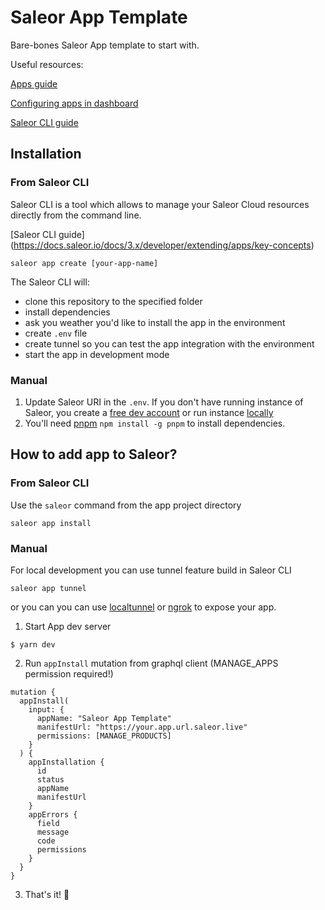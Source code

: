 # Saleor App Template

Bare-bones Saleor App template to start with.

Useful resources:

[Apps guide](https://docs.saleor.io/docs/3.x/developer/extending/apps/key-concepts)

[Configuring apps in dashboard](https://docs.saleor.io/docs/3.x/dashboard/apps)

[Saleor CLI guide](https://docs.saleor.io/docs/3.x/dashboard/apps)

## Installation

### From Saleor CLI

Saleor CLI is a tool which allows to manage your Saleor Cloud resources directly from the command line.

[Saleor CLI guide] (https://docs.saleor.io/docs/3.x/developer/extending/apps/key-concepts)

```
saleor app create [your-app-name]
```

The Saleor CLI will:
- clone this repository to the specified folder
- install dependencies
- ask you weather you'd like to install the app in the environment
- create `.env` file
- create tunnel so you can test the app integration with the environment
- start the app in development mode

### Manual

1. Update Saleor URI in the `.env`. If you don't have running instance of Saleor, you create a [free dev account](https://cloud.saleor.io/)
   or run instance [locally](https://github.com/saleor/saleor-platform)
2. You'll need [pnpm](https://pnpm.io/installation) `npm install -g pnpm` to install dependencies.


## How to add app to Saleor?

### From Saleor CLI

Use the `saleor` command from the app project directory

```
saleor app install
```

### Manual

For local development you can use tunnel feature build in Saleor CLI

```
saleor app tunnel
```

or you can you can use [localtunnel](https://github.com/localtunnel/localtunnel) or [ngrok](https://ngrok.com/) to expose your app.

1. Start App dev server

```
$ yarn dev
```

2. Run `appInstall` mutation from graphql client (MANAGE_APPS permission required!)

```
mutation {
  appInstall(
    input: {
      appName: "Saleor App Template"
      manifestUrl: "https://your.app.url.saleor.live"
      permissions: [MANAGE_PRODUCTS]
    }
  ) {
    appInstallation {
      id
      status
      appName
      manifestUrl
    }
    appErrors {
      field
      message
      code
      permissions
    }
  }
}
```

3. That's it! 🦄